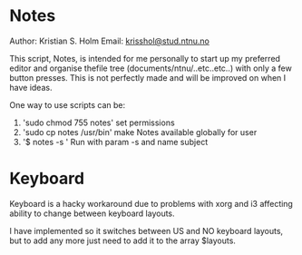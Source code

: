 # Notes

Author: Kristian S. Holm
Email: krisshol@stud.ntnu.no

This script, Notes, is intended for me personally to start up my preferred editor and organise thefile tree (documents/ntnu/..etc..etc..) with only a few button presses.
This is not perfectly made and will be improved on when I have ideas.

One way to use scripts can be:
1. 'sudo chmod  755 notes'    set permissions
2. 'sudo cp notes /usr/bin'   make Notes available globally for user
3. '$ notes -s <subject>'   Run with param -s and name subject


# Keyboard

Keyboard is a hacky workaround due to problems with xorg and i3 affecting ability to change between keyboard layouts.

I have implemented so it switches between US and NO keyboard layouts, but to add any more just need to add it to the array $layouts.

